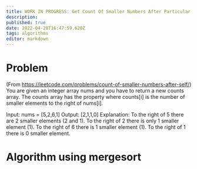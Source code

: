 ```yaml
---
title: WORK IN PROGRESS: Get Count Of Smaller Numbers After Particular Number In An Array
description: 
published: true
date: 2022-04-28T16:47:59.620Z
tags: algorithms
editor: markdown
---
```


# Problem
(From https://leetcode.com/problems/count-of-smaller-numbers-after-self/)
You are given an integer array nums and you have to return a new counts array. The counts array has the property where counts[i] is the number of smaller elements to the right of nums[i].

Input: nums = [5,2,6,1]
Output: [2,1,1,0]
Explanation:
To the right of 5 there are 2 smaller elements (2 and 1).
To the right of 2 there is only 1 smaller element (1).
To the right of 6 there is 1 smaller element (1).
To the right of 1 there is 0 smaller element.

# Algorithm using mergesort

